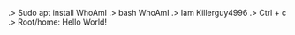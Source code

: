 .> Sudo apt install WhoAmI
.> bash WhoAmI
.> Iam Killerguy4996
.> Ctrl + c
.> Root<gamer23cc>/home: Hello World!
